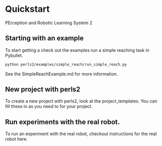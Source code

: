 # Quickstart
PErception and Robotic Learning System 2


## Starting with an example
To start getting a check out the examples run a simple reaching task in Pybullet.

```bash
python perls2/examples/simple_reach/run_simple_reach.py
```

See the SimpleReachExample.md for more information.

## New project with perls2
To create a new project with perls2, look at the project_templates. You can fill these in
as you need to for your project.

## Run experiments with the real robot.
To run an experiment with the real robot, checkout instructions for the real robot here.